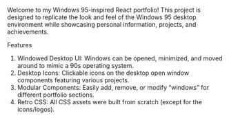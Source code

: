 Welcome to my Windows 95-inspired React portfolio! This project is designed to replicate the look and feel of the Windows 95 desktop environment while showcasing personal information, projects, and achievements.

Features
1. Windowed Desktop UI: Windows can be opened, minimized, and moved around to mimic a 90s operating system.
2. Desktop Icons: Clickable icons on the desktop open window components featuring various projects.
3. Modular Components: Easily add, remove, or modify “windows” for different portfolio sections.
4. Retro CSS: All CSS assets were built from scratch (except for the icons/logos).
